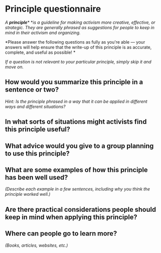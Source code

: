 # Principle questionnaire

*A **principle**** **is a guideline for making activism more creative, effective, or strategic. They are generally phrased as suggestions for people to keep in mind in their activism and organizing.*

*Please answer the following questions as fully as you're able — your answers will help ensure that the write-up of this principle is as accurate, complete, and useful as possible! *

*If a question is not relevant to your particular principle, simply skip it and move on.*




## How would you summarize this principle in a sentence or two?

*Hint: Is the principle phrased in a way that it can be applied in different ways and different situations?*



## In what sorts of situations might activists find this principle useful?



## What advice would you give to a group planning to use this principle?



## What are some examples of how this principle has been well used? 

*(Describe each example in a few sentences, including why you think the principle worked well.)*


## Are there practical considerations people should keep in mind when applying this principle?



## Where can people go to learn more? 

*(Books, articles, websites, etc.)*




